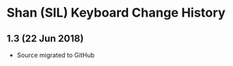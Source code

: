 Shan (SIL) Keyboard Change History
=======================

1.3 (22 Jun 2018)
-----------------
* Source migrated to GitHub
